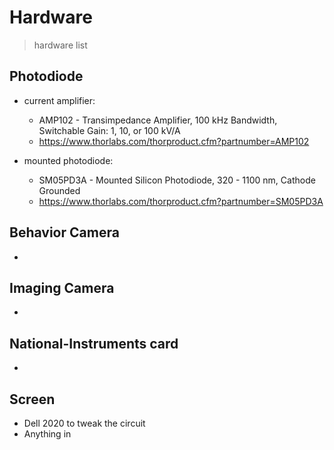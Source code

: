 # Hardware

> hardware list

## Photodiode

- current amplifier:
    - AMP102 - Transimpedance Amplifier, 100 kHz Bandwidth, Switchable Gain: 1, 10, or 100 kV/A
    - https://www.thorlabs.com/thorproduct.cfm?partnumber=AMP102

- mounted photodiode:
    - SM05PD3A - Mounted Silicon Photodiode, 320 - 1100 nm, Cathode Grounded
    - https://www.thorlabs.com/thorproduct.cfm?partnumber=SM05PD3A

## Behavior Camera

- 

## Imaging Camera

- 

## National-Instruments card

- 

## Screen

- Dell 2020 to tweak the circuit
- Anything in 
